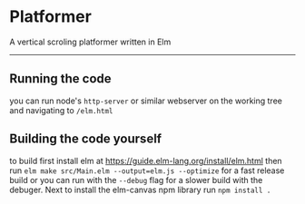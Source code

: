 # Platformer

A vertical scroling platformer written in Elm

---

## Running the code

you can run node's `http-server` or similar webserver on the working tree and navigating to `/elm.html`

## Building the code yourself

to build first install elm at https://guide.elm-lang.org/install/elm.html then run `elm make src/Main.elm --output=elm.js --optimize` for a fast release build or you can run with the `--debug` flag for a slower build with the debuger. Next to install the elm-canvas npm library run `npm install .`